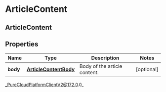 # ArticleContent

## ArticleContent

## Properties

|Name | Type | Description | Notes|
|------------ | ------------- | ------------- | -------------|
| **body** | [**ArticleContentBody**](ArticleContentBody) | Body of the article content. | [optional] |



_PureCloudPlatformClientV2@172.0.0_
